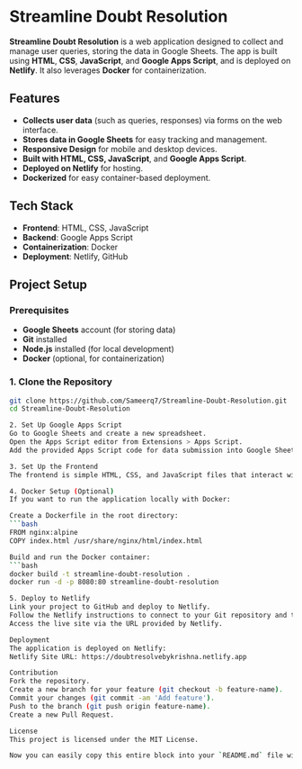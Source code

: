 # Streamline Doubt Resolution

**Streamline Doubt Resolution** is a web application designed to collect and manage user queries, storing the data in Google Sheets. The app is built using **HTML**, **CSS**, **JavaScript**, and **Google Apps Script**, and is deployed on **Netlify**. It also leverages **Docker** for containerization.

## Features

- **Collects user data** (such as queries, responses) via forms on the web interface.
- **Stores data in Google Sheets** for easy tracking and management.
- **Responsive Design** for mobile and desktop devices.
- **Built with HTML, CSS, JavaScript**, and **Google Apps Script**.
- **Deployed on Netlify** for hosting.
- **Dockerized** for easy container-based deployment.

## Tech Stack

- **Frontend**: HTML, CSS, JavaScript
- **Backend**: Google Apps Script
- **Containerization**: Docker
- **Deployment**: Netlify, GitHub

## Project Setup

### Prerequisites

- **Google Sheets** account (for storing data)
- **Git** installed
- **Node.js** installed (for local development)
- **Docker** (optional, for containerization)

### 1. Clone the Repository

```bash
git clone https://github.com/Sameerq7/Streamline-Doubt-Resolution.git
cd Streamline-Doubt-Resolution

2. Set Up Google Apps Script
Go to Google Sheets and create a new spreadsheet.
Open the Apps Script editor from Extensions > Apps Script.
Add the provided Apps Script code for data submission into Google Sheets.

3. Set Up the Frontend
The frontend is simple HTML, CSS, and JavaScript files that interact with Google Sheets through the Apps Script API.

4. Docker Setup (Optional)
If you want to run the application locally with Docker:

Create a Dockerfile in the root directory:
```bash
FROM nginx:alpine
COPY index.html /usr/share/nginx/html/index.html

Build and run the Docker container:
```bash
docker build -t streamline-doubt-resolution .
docker run -d -p 8080:80 streamline-doubt-resolution

5. Deploy to Netlify
Link your project to GitHub and deploy to Netlify.
Follow the Netlify instructions to connect to your Git repository and trigger a deploy.
Access the live site via the URL provided by Netlify.

Deployment
The application is deployed on Netlify:
Netlify Site URL: https://doubtresolvebykrishna.netlify.app

Contribution
Fork the repository.
Create a new branch for your feature (git checkout -b feature-name).
Commit your changes (git commit -am 'Add feature').
Push to the branch (git push origin feature-name).
Create a new Pull Request.

License
This project is licensed under the MIT License.

Now you can easily copy this entire block into your `README.md` file with the correct markdown formatting.





